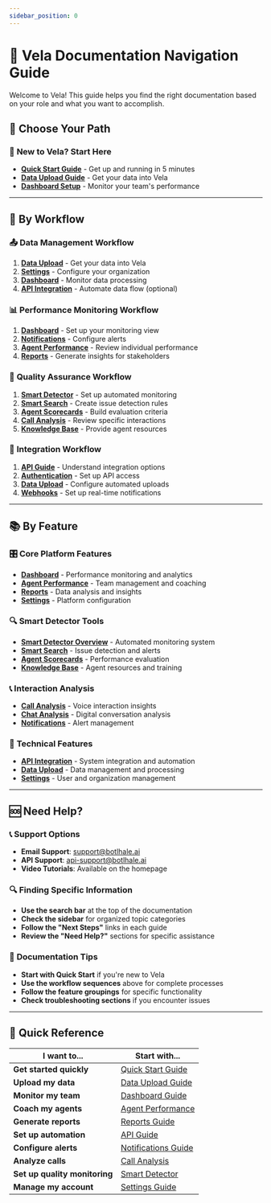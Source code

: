 ```yaml
---
sidebar_position: 0
---
```


# 🧭 Vela Documentation Navigation Guide

Welcome to Vela! This guide helps you find the right documentation based on your role and what you want to accomplish.

## 👥 Choose Your Path

### 🚀 **New to Vela? Start Here**
- **[Quick Start Guide](./quick-start.md)** - Get up and running in 5 minutes
- **[Data Upload Guide](./data-upload.md)** - Get your data into Vela
- **[Dashboard Setup](./dashboard.md)** - Monitor your team's performance

---

## 🔄 **By Workflow**

### 📤 **Data Management Workflow**
1. **[Data Upload](./data-upload.md)** - Get your data into Vela
2. **[Settings](./settings.md)** - Configure your organization
3. **[Dashboard](./dashboard.md)** - Monitor data processing
4. **[API Integration](./api.md)** - Automate data flow (optional)

### 📊 **Performance Monitoring Workflow**
1. **[Dashboard](./dashboard.md)** - Set up your monitoring view
2. **[Notifications](./notifications.md)** - Configure alerts
3. **[Agent Performance](./agents.md)** - Review individual performance
4. **[Reports](./reports.md)** - Generate insights for stakeholders

### 🎯 **Quality Assurance Workflow**
1. **[Smart Detector](./smart-detector-overview.md)** - Set up automated monitoring
2. **[Smart Search](./smart-search-guide.md)** - Create issue detection rules
3. **[Agent Scorecards](./agent-scorecard-guide.md)** - Build evaluation criteria
4. **[Call Analysis](./calls.md)** - Review specific interactions
5. **[Knowledge Base](./knowledge-base-guide.md)** - Provide agent resources

### 🔧 **Integration Workflow**
1. **[API Guide](./api.md)** - Understand integration options
2. **[Authentication](./api.md#authentication)** - Set up API access
3. **[Data Upload](./data-upload.md)** - Configure automated uploads
4. **[Webhooks](./api.md#real-time-event-processing)** - Set up real-time notifications

---

## 📚 **By Feature**

### 🎛️ **Core Platform Features**
- **[Dashboard](./dashboard.md)** - Performance monitoring and analytics
- **[Agent Performance](./agents.md)** - Team management and coaching
- **[Reports](./reports.md)** - Data analysis and insights
- **[Settings](./settings.md)** - Platform configuration

### 🔍 **Smart Detector Tools**
- **[Smart Detector Overview](./smart-detector-overview.md)** - Automated monitoring system
- **[Smart Search](./smart-search-guide.md)** - Issue detection and alerts
- **[Agent Scorecards](./agent-scorecard-guide.md)** - Performance evaluation
- **[Knowledge Base](./knowledge-base-guide.md)** - Agent resources and training

### 📞 **Interaction Analysis**
- **[Call Analysis](./calls.md)** - Voice interaction insights
- **[Chat Analysis](./chats.md)** - Digital conversation analysis
- **[Notifications](./notifications.md)** - Alert management

### 🔧 **Technical Features**
- **[API Integration](./api.md)** - System integration and automation
- **[Data Upload](./data-upload.md)** - Data management and processing
- **[Settings](./settings.md)** - User and organization management

---

## 🆘 **Need Help?**

### 📞 **Support Options**
- **Email Support**: support@botlhale.ai
- **API Support**: api-support@botlhale.ai
- **Video Tutorials**: Available on the homepage

### 🔍 **Finding Specific Information**
- **Use the search bar** at the top of the documentation
- **Check the sidebar** for organized topic categories
- **Follow the "Next Steps"** links in each guide
- **Review the "Need Help?"** sections for specific assistance

### 📖 **Documentation Tips**
- **Start with Quick Start** if you're new to Vela
- **Use the workflow sequences** above for complete processes
- **Follow the feature groupings** for specific functionality
- **Check troubleshooting sections** if you encounter issues

---

## 🎯 **Quick Reference**

| **I want to...** | **Start with...** |
|------------------|-------------------|
| **Get started quickly** | [Quick Start Guide](./quick-start.md) |
| **Upload my data** | [Data Upload Guide](./data-upload.md) |
| **Monitor my team** | [Dashboard Guide](./dashboard.md) |
| **Coach my agents** | [Agent Performance](./agents.md) |
| **Generate reports** | [Reports Guide](./reports.md) |
| **Set up automation** | [API Guide](./api.md) |
| **Configure alerts** | [Notifications Guide](./notifications.md) |
| **Analyze calls** | [Call Analysis](./calls.md) |
| **Set up quality monitoring** | [Smart Detector](./smart-detector-overview.md) |
| **Manage my account** | [Settings Guide](./settings.md) |

